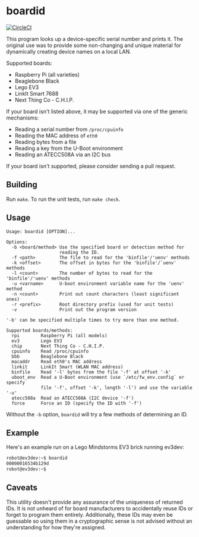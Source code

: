 # boardid

[![CircleCI](https://circleci.com/gh/fhunleth/boardid.svg?style=svg)](https://circleci.com/gh/fhunleth/boardid)

This program looks up a device-specific serial number and prints it. The
original use was to provide some non-changing and unique material for
dynamically creating device names on a local LAN.

Supported boards:

* Raspberry Pi (all varieties)
* Beaglebone Black
* Lego EV3
* LinkIt Smart 7688
* Next Thing Co - C.H.I.P.

If your board isn't listed above, it may be supported via one of the generic
mechanisms:

* Reading a serial number from `/proc/cpuinfo`
* Reading the MAC address of `eth0`
* Reading bytes from a file
* Reading a key from the U-Boot environment
* Reading an ATECC508A via an I2C bus

If your board isn't supported, please consider sending a pull request.

## Building

Run `make`. To run the unit tests, run `make check`.

## Usage

```text
Usage: boardid [OPTION]...

Options:
  -b <board/method> Use the specified board or detection method for
                    reading the ID.
  -f <path>         The file to read for the 'binfile'/'uenv' methods
  -k <offset>       The offset in bytes for the 'binfile'/`uenv' methods
  -l <count>        The number of bytes to read for the 'binfile'/'uenv' methods
  -u <varname>      U-boot environment variable name for the 'uenv' method
  -n <count>        Print out count characters (least significant ones)
  -r <prefix>       Root directory prefix (used for unit tests)
  -v                Print out the program version

'-b' can be specified multiple times to try more than one method.

Supported boards/methods:
  rpi        Raspberry Pi (all models)
  ev3        Lego EV3
  chip       Next Thing Co - C.H.I.P.
  cpuinfo    Read /proc/cpuinfo
  bbb        Beaglebone Black
  macaddr    Read eth0's MAC address
  linkit     LinkIt Smart (WLAN MAC address)
  binfile    Read '-l' bytes from the file '-f' at offset '-k'
  uboot_env  Read a U-Boot environment (use `/etc/fw_env.config` or specify
             file '-f', offset '-k', length '-l') and use the variable '-u'
  atecc508a  Read an ATECC508A (I2C device '-f')
  force      Force an ID (specify the ID with '-f')
```

Without the `-b` option, `boardid` will try a few methods of determining an ID.

## Example

Here's an example run on a Lego Mindstorms EV3 brick running ev3dev:

```sh
robot@ev3dev:~$ boardid
00000016534b129d
robot@ev3dev:~$
```

## Caveats

This utility doesn't provide any assurance of the uniqueness of returned IDs. It
is not unheard of for board manufacturers to accidentally reuse IDs or forget to
program them entirely. Additionally, these IDs may even be guessable so using
them in a cryptographic sense is not advised without an understanding for how
they're assigned.
